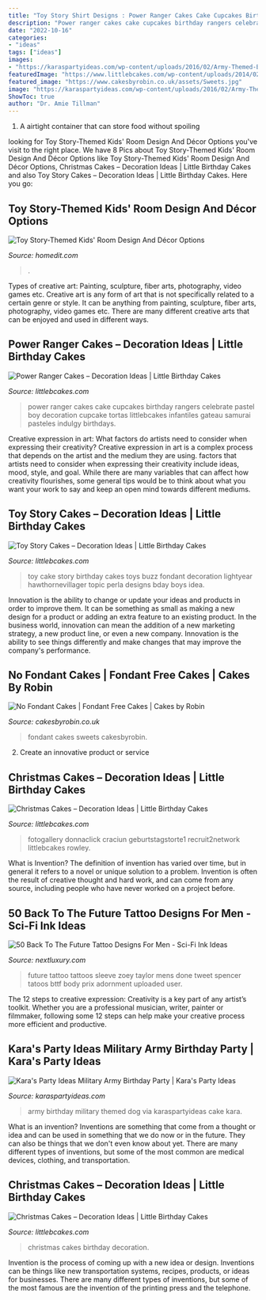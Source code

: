 ```yaml
---
title: "Toy Story Shirt Designs : Power Ranger Cakes Cake Cupcakes Birthday Rangers Celebrate Pastel Boy Decoration Cupcake Tortas Littlebcakes Infantiles Gateau Samurai Pasteles Indulgy Birthdays"
description: "Power ranger cakes cake cupcakes birthday rangers celebrate pastel boy decoration cupcake tortas littlebcakes infantiles gateau samurai pasteles indulgy birthdays"
date: "2022-10-16"
categories:
- "ideas"
tags: ["ideas"]
images:
- "https://karaspartyideas.com/wp-content/uploads/2016/02/Army-Themed-Birthday-Party-via-Karas-Party-Ideas-KarasPartyIdeas.com9_.jpeg"
featuredImage: "https://www.littlebcakes.com/wp-content/uploads/2014/02/Christmas-Cake-Ideas-1024x936.jpg"
featured_image: "https://www.cakesbyrobin.co.uk/assets/Sweets.jpg"
image: "https://karaspartyideas.com/wp-content/uploads/2016/02/Army-Themed-Birthday-Party-via-Karas-Party-Ideas-KarasPartyIdeas.com9_.jpeg"
ShowToc: true
author: "Dr. Amie Tillman"
---
```



1. A airtight container that can store food without spoiling 

	

		
looking for Toy Story-Themed Kids&#039; Room Design And Décor Options you've visit to the right place. We have 8 Pics about Toy Story-Themed Kids&#039; Room Design And Décor Options like Toy Story-Themed Kids&#039; Room Design And Décor Options, Christmas Cakes – Decoration Ideas | Little Birthday Cakes and also Toy Story Cakes – Decoration Ideas | Little Birthday Cakes. Here you go:
		
    
## Toy Story-Themed Kids&#039; Room Design And Décor Options

<img loading=lazy src="https://cdn.homedit.com/wp-content/uploads/2011/03/toy-story-boys-themed-room-shelves.jpg" onerror="this.onerror=null;this.src='https://tse1.mm.bing.net/th?id=OIP.oKqXQVoX78iLCEB08HRnWwHaLH&amp;pid=15.1';" alt="Toy Story-Themed Kids&#039; Room Design And Décor Options">

_Source: homedit.com_

>. 

	

Types of creative art: Painting, sculpture, fiber arts, photography, video games etc.
Creative art is any form of art that is not specifically related to a certain genre or style. It can be anything from painting, sculpture, fiber arts, photography, video games etc. There are many different creative arts that can be enjoyed and used in different ways.

    
## Power Ranger Cakes – Decoration Ideas | Little Birthday Cakes

<img loading=lazy src="http://www.littlebcakes.com/wp-content/uploads/2014/02/Power-Ranger-Cakes.jpg" onerror="this.onerror=null;this.src='https://tse3.mm.bing.net/th?id=OIP.boN39HizcC8LoYlqcsiB3wHaLG&amp;pid=15.1';" alt="Power Ranger Cakes – Decoration Ideas | Little Birthday Cakes">

_Source: littlebcakes.com_

>power ranger cakes cake cupcakes birthday rangers celebrate pastel boy decoration cupcake tortas littlebcakes infantiles gateau samurai pasteles indulgy birthdays. 

	

Creative expression in art: What factors do artists need to consider when expressing their creativity?
Creative expression in art is a complex process that depends on the artist and the medium they are using. factors that artists need to consider when expressing their creativity include ideas, mood, style, and goal. While there are many variables that can affect how creativity flourishes, some general tips would be to think about what you want your work to say and keep an open mind towards different mediums.

    
## Toy Story Cakes – Decoration Ideas | Little Birthday Cakes

<img loading=lazy src="http://www.littlebcakes.com/wp-content/uploads/2014/02/Toy-Story-Birthday-Cake.jpg" onerror="this.onerror=null;this.src='https://tse1.mm.bing.net/th?id=OIP.DxEtusj4QhRkmLGVOAiNnQHaIL&amp;pid=15.1';" alt="Toy Story Cakes – Decoration Ideas | Little Birthday Cakes">

_Source: littlebcakes.com_

>toy cake story birthday cakes toys buzz fondant decoration lightyear hawthornevillager topic perla designs bday boys idea. 

	

Innovation is the ability to change or update your ideas and products in order to improve them. It can be something as small as making a new design for a product or adding an extra feature to an existing product. In the business world, innovation can mean the addition of a new marketing strategy, a new product line, or even a new company. Innovation is the ability to see things differently and make changes that may improve the company's performance.

    
## No Fondant Cakes | Fondant Free Cakes | Cakes By Robin

<img loading=lazy src="https://www.cakesbyrobin.co.uk/assets/Sweets.jpg" onerror="this.onerror=null;this.src='https://tse2.mm.bing.net/th?id=OIP.XVYDLupyUzZ5-MulHNRkyQHaKi&amp;pid=15.1';" alt="No Fondant Cakes | Fondant Free Cakes | Cakes by Robin">

_Source: cakesbyrobin.co.uk_

>fondant cakes sweets cakesbyrobin. 

	

2. Create an innovative product or service 

    
## Christmas Cakes – Decoration Ideas | Little Birthday Cakes

<img loading=lazy src="https://www.littlebcakes.com/wp-content/uploads/2014/02/Christmas-Cake-Ideas-1024x936.jpg" onerror="this.onerror=null;this.src='https://tse4.mm.bing.net/th?id=OIP.q6FWFYU8k1tmgy_gy14ptAHaGx&amp;pid=15.1';" alt="Christmas Cakes – Decoration Ideas | Little Birthday Cakes">

_Source: littlebcakes.com_

>fotogallery donnaclick craciun geburtstagstorte1 recruit2network littlebcakes rowley. 

	

What is Invention?
The definition of invention has varied over time, but in general it refers to a novel or unique solution to a problem. Invention is often the result of creative thought and hard work, and can come from any source, including people who have never worked on a project before.

    
## 50 Back To The Future Tattoo Designs For Men - Sci-Fi Ink Ideas

<img loading=lazy src="http://nextluxury.com/wp-content/uploads/quarter-sleeve-back-to-the-future-mens-tattoo-ideas.jpg" onerror="this.onerror=null;this.src='https://tse1.mm.bing.net/th?id=OIP.SdoBycNvEcBPqU0032U6zQHaKD&amp;pid=15.1';" alt="50 Back To The Future Tattoo Designs For Men - Sci-Fi Ink Ideas">

_Source: nextluxury.com_

>future tattoo tattoos sleeve zoey taylor mens done tweet spencer tatoos bttf body prix adornment uploaded user. 

	

The 12 steps to creative expression:
Creativity is a key part of any artist’s toolkit. Whether you are a professional musician, writer, painter or filmmaker, following some 12 steps can help make your creative process more efficient and productive.

    
## Kara&#039;s Party Ideas Military Army Birthday Party | Kara&#039;s Party Ideas

<img loading=lazy src="https://karaspartyideas.com/wp-content/uploads/2016/02/Army-Themed-Birthday-Party-via-Karas-Party-Ideas-KarasPartyIdeas.com9_.jpeg" onerror="this.onerror=null;this.src='https://tse4.mm.bing.net/th?id=OIP.yoF6VHN_aKG4Amrn1xElRgHaLH&amp;pid=15.1';" alt="Kara&#039;s Party Ideas Military Army Birthday Party | Kara&#039;s Party Ideas">

_Source: karaspartyideas.com_

>army birthday military themed dog via karaspartyideas cake kara. 

	

What is an invention?
Inventions are something that come from a thought or idea and can be used in something that we do now or in the future. They can also be things that we don't even know about yet. There are many different types of inventions, but some of the most common are medical devices, clothing, and transportation.

    
## Christmas Cakes – Decoration Ideas | Little Birthday Cakes

<img loading=lazy src="http://www.littlebcakes.com/wp-content/uploads/2014/02/Christmas-Cakes.jpg" onerror="this.onerror=null;this.src='https://tse3.mm.bing.net/th?id=OIP.7abPoNuTQexxCo5ozhXXwAHaE8&amp;pid=15.1';" alt="Christmas Cakes – Decoration Ideas | Little Birthday Cakes">

_Source: littlebcakes.com_

>christmas cakes birthday decoration. 

	

Invention is the process of coming up with a new idea or design. Inventions can be things like new transportation systems, recipes, products, or ideas for businesses. There are many different types of inventions, but some of the most famous are the invention of the printing press and the telephone.

